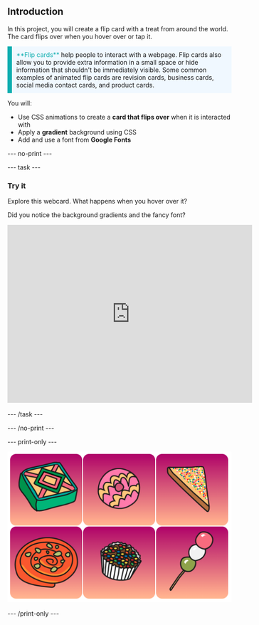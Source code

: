 ## Introduction

In this project, you will create a flip card with a treat from around the world. The card flips over when you hover over or tap it.

<p style="border-left: solid; border-width:10px; border-color: #0faeb0; background-color: aliceblue; padding: 10px;">
<span style="color: #0faeb0">**Flip cards**</span> help people to interact with a webpage. Flip cards also allow you to provide extra information in a small space or hide information that shouldn't be immediately visible. Some common examples of animated flip cards are revision cards, business cards, social media contact cards, and product cards. 
</p>

You will:
+ Use CSS animations to create a **card that flips over** when it is interacted with
+ Apply a **gradient** background using CSS
+ Add and use a font from **Google Fonts**

--- no-print ---

--- task ---

### Try it

Explore this webcard. What happens when you hover over it?

Did you notice the background gradients and the fancy font?

<iframe src="https://trinket.io/embed/html/40c676102d?outputOnly=true" width="550" height="400" frameborder="0" marginwidth="0" marginheight="0" allowfullscreen></iframe>

--- /task ---

--- /no-print ---

--- print-only ---

![alt=""](images/showcase_static.png)

--- /print-only ---
